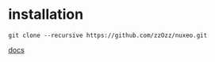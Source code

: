 # installation

~~~
git clone --recursive https://github.com/zzOzz/nuxeo.git
~~~


[docs](../nuxeo-docker/)
